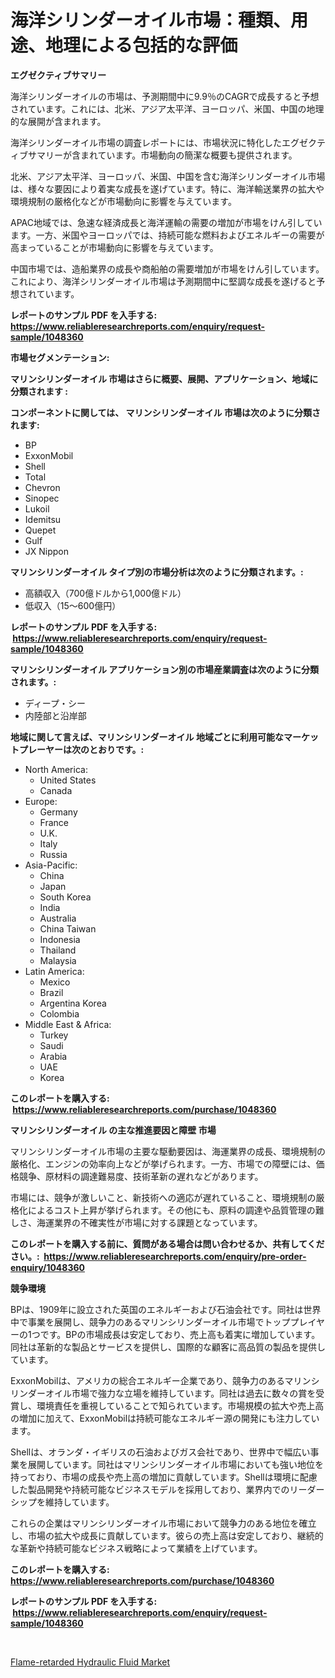 <p><h1>海洋シリンダーオイル市場：種類、用途、地理による包括的な評価</h1></p><p><strong>エグゼクティブサマリー</strong></p>
<p><p>海洋シリンダーオイルの市場は、予測期間中に9.9％のCAGRで成長すると予想されています。これには、北米、アジア太平洋、ヨーロッパ、米国、中国の地理的な展開が含まれます。</p><p>海洋シリンダーオイル市場の調査レポートには、市場状況に特化したエグゼクティブサマリーが含まれています。市場動向の簡潔な概要も提供されます。</p><p>北米、アジア太平洋、ヨーロッパ、米国、中国を含む海洋シリンダーオイル市場は、様々な要因により着実な成長を遂げています。特に、海洋輸送業界の拡大や環境規制の厳格化などが市場動向に影響を与えています。</p><p>APAC地域では、急速な経済成長と海洋運輸の需要の増加が市場をけん引しています。一方、米国やヨーロッパでは、持続可能な燃料およびエネルギーの需要が高まっていることが市場動向に影響を与えています。</p><p>中国市場では、造船業界の成長や商船舶の需要増加が市場をけん引しています。これにより、海洋シリンダーオイル市場は予測期間中に堅調な成長を遂げると予想されています。</p></p>
<p><strong>レポートのサンプル PDF を入手する: <a href="https://www.reliableresearchreports.com/enquiry/request-sample/1048360">https://www.reliableresearchreports.com/enquiry/request-sample/1048360</a></strong></p>
<p><strong>市場セグメンテーション:</strong></p>
<p><strong> マリンシリンダーオイル 市場はさらに概要、展開、アプリケーション、地域に分類されます :</strong></p>
<p><strong>コンポーネントに関しては、 マリンシリンダーオイル 市場は次のように分類されます: &nbsp;</strong></p>
<p><ul><li>BP</li><li>ExxonMobil</li><li>Shell</li><li>Total</li><li>Chevron</li><li>Sinopec</li><li>Lukoil</li><li>Idemitsu</li><li>Quepet</li><li>Gulf</li><li>JX Nippon</li></ul></p>
<p><strong> マリンシリンダーオイル タイプ別の市場分析は次のように分類されます。:</strong></p>
<p><ul><li>高額収入（700億ドルから1,000億ドル）</li><li>低収入（15〜600億円）</li></ul></p>
<p><strong>レポートのサンプル PDF を入手する: &nbsp;<a href="https://www.reliableresearchreports.com/enquiry/request-sample/1048360">https://www.reliableresearchreports.com/enquiry/request-sample/1048360</a></strong></p>
<p><strong> マリンシリンダーオイル アプリケーション別の市場産業調査は次のように分類されます。:</strong></p>
<p><ul><li>ディープ・シー</li><li>内陸部と沿岸部</li></ul></p>
<p><strong>地域に関して言えば、マリンシリンダーオイル 地域ごとに利用可能なマーケットプレーヤーは次のとおりです。:</strong></p>
<p><ul>
    <li>
        North America:
        <ul>
            <li>United States</li>
            <li>Canada</li>
        </ul>
    </li>
    <li>
        Europe:
        <ul>
            <li>Germany</li>
            <li>France</li>
            <li>U.K.</li>
            <li>Italy</li>
            <li>Russia</li>
        </ul>
    </li>
    <li>
        Asia-Pacific:
        <ul>
            <li>China</li>
            <li>Japan</li>
            <li>South Korea</li>
            <li>India</li>
            <li>Australia</li>
            <li>China Taiwan</li>
            <li>Indonesia</li>
            <li>Thailand</li>
            <li>Malaysia</li>
        </ul>
    </li>
    <li>
        Latin America:
        <ul>
            <li>Mexico</li>
            <li>Brazil</li>
            <li>Argentina Korea</li>
            <li>Colombia</li>
        </ul>
    </li>
    <li>
        Middle East & Africa:
        <ul>
            <li>Turkey</li>
            <li>Saudi</li>
            <li>Arabia</li>
            <li>UAE</li>
            <li>Korea</li>
        </ul>
    </li>
    </ul></p>
<p><strong>このレポートを購入する: &nbsp;<a href="https://www.reliableresearchreports.com/purchase/1048360">https://www.reliableresearchreports.com/purchase/1048360</a></strong></p>
<p><strong>マリンシリンダーオイル の主な推進要因と障壁 市場</strong></p>
<p><p>マリンシリンダーオイル市場の主要な駆動要因は、海運業界の成長、環境規制の厳格化、エンジンの効率向上などが挙げられます。一方、市場での障壁には、価格競争、原材料の調達難易度、技術革新の遅れなどがあります。</p><p>市場には、競争が激しいこと、新技術への適応が遅れていること、環境規制の厳格化によるコスト上昇が挙げられます。その他にも、原料の調達や品質管理の難しさ、海運業界の不確実性が市場に対する課題となっています。</p></p>
<p><strong>このレポートを購入する前に、質問がある場合は問い合わせるか、共有してください。:&nbsp; <a href="https://www.reliableresearchreports.com/enquiry/pre-order-enquiry/1048360">https://www.reliableresearchreports.com/enquiry/pre-order-enquiry/1048360</a></strong></p>
<p><strong>競争環境</strong></p>
<p><p>BPは、1909年に設立された英国のエネルギーおよび石油会社です。同社は世界中で事業を展開し、競争力のあるマリンシリンダーオイル市場でトッププレイヤーの1つです。BPの市場成長は安定しており、売上高も着実に増加しています。同社は革新的な製品とサービスを提供し、国際的な顧客に高品質の製品を提供しています。</p><p>ExxonMobilは、アメリカの総合エネルギー企業であり、競争力のあるマリンシリンダーオイル市場で強力な立場を維持しています。同社は過去に数々の賞を受賞し、環境責任を重視していることで知られています。市場規模の拡大や売上高の増加に加えて、ExxonMobilは持続可能なエネルギー源の開発にも注力しています。</p><p>Shellは、オランダ・イギリスの石油およびガス会社であり、世界中で幅広い事業を展開しています。同社はマリンシリンダーオイル市場においても強い地位を持っており、市場の成長や売上高の増加に貢献しています。Shellは環境に配慮した製品開発や持続可能なビジネスモデルを採用しており、業界内でのリーダーシップを維持しています。</p><p>これらの企業はマリンシリンダーオイル市場において競争力のある地位を確立し、市場の拡大や成長に貢献しています。彼らの売上高は安定しており、継続的な革新や持続可能なビジネス戦略によって業績を上げています。</p></p>
<p><strong>このレポートを購入する: &nbsp; <a href="https://www.reliableresearchreports.com/purchase/1048360">https://www.reliableresearchreports.com/purchase/1048360</a></strong></p>
<p><strong>レポートのサンプル PDF を入手する: &nbsp;<a href="https://www.reliableresearchreports.com/enquiry/request-sample/1048360">https://www.reliableresearchreports.com/enquiry/request-sample/1048360</a></strong><strong></strong></p>
<p>&nbsp;</p>
<p><p><a href="https://github.com/Hazelklievgspy6vdcsmu106w/Market-Research-Report-List-1/blob/main/flame-retarded-hydraulic-fluid-market.md">Flame-retarded Hydraulic Fluid Market</a></p></p>